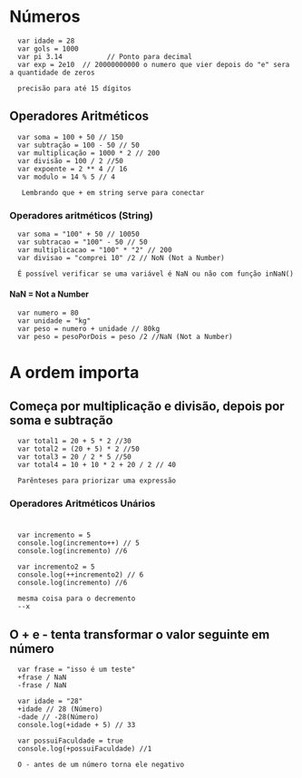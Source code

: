 # Números

      var idade = 28
      var gols = 1000
      var pi 3.14           // Ponto para decimal
      var exp = 2e10  // 20000000000 o numero que vier depois do "e" sera a quantidade de zeros

      precisão para até 15 dígitos

## Operadores Aritméticos

      var soma = 100 + 50 // 150
      var subtração = 100 - 50 // 50
      var multiplicação = 1000 * 2 // 200
      var divisão = 100 / 2 //50
      var expoente = 2 ** 4 // 16
      var modulo = 14 % 5 // 4

       Lembrando que + em string serve para conectar

### Operadores aritméticos (String)

      var soma = "100" + 50 // 10050
      var subtracao = "100" - 50 // 50
      var multiplicacao = "100" * "2" // 200
      var divisao = "comprei 10" /2 // NoN (Not a Number)

      É possível verificar se uma variável é NaN ou não com função inNaN()

#### NaN = Not a Number

      var numero = 80
      var unidade = "kg"
      var peso = numero + unidade // 80kg
      var peso = pesoPorDois = peso /2 //NaN (Not a Number)

# A ordem importa

## Começa por multiplicação e divisão, depois por soma e subtração

      var total1 = 20 + 5 * 2 //30
      var total2 = (20 + 5) * 2 //50
      var total3 = 20 / 2 * 5 //50
      var total4 = 10 + 10 * 2 + 20 / 2 // 40

      Parênteses para priorizar uma expressão

### Operadores Aritméticos Unários

   # 
      var incremento = 5
      console.log(incremento++) // 5
      console.log(incremento) //6

      var incremento2 = 5
      console.log(++incremento2) // 6
      console.log(incremento) //6

      mesma coisa para o decremento
      --x

  ## O  + e - tenta transformar o valor seguinte em número 

      var frase = "isso é um teste"
      +frase / NaN
      -frase / NaN

      var idade = "28"
      +idade // 28 (Número)
      -dade // -28(Número)
      console.log(+idade + 5) // 33

      var possuiFaculdade = true
      console.log(+possuiFaculdade) //1

      O - antes de um número torna ele negativo
